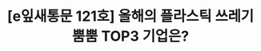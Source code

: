 ---
href: 'https://stibee.com/api/v1.0/emails/share/yFREG0ee42KRfbt3xRplwvWphjwSRQ==#new_tab'
title: '[e잎새통문 121호] 올해의 플라스틱 쓰레기 뿜뿜 TOP3 기업은?'
img: '/_assets/121.jpg'
---